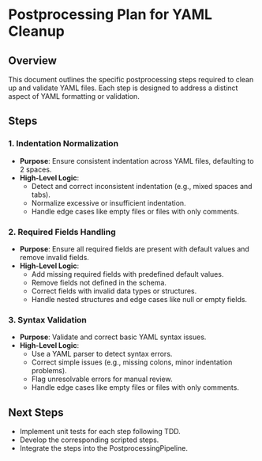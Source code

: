 # Postprocessing Plan for YAML Cleanup

## Overview
This document outlines the specific postprocessing steps required to clean up and validate YAML files. Each step is designed to address a distinct aspect of YAML formatting or validation.

## Steps

### 1. Indentation Normalization
- **Purpose**: Ensure consistent indentation across YAML files, defaulting to 2 spaces.
- **High-Level Logic**:
  - Detect and correct inconsistent indentation (e.g., mixed spaces and tabs).
  - Normalize excessive or insufficient indentation.
  - Handle edge cases like empty files or files with only comments.

### 2. Required Fields Handling
- **Purpose**: Ensure all required fields are present with default values and remove invalid fields.
- **High-Level Logic**:
  - Add missing required fields with predefined default values.
  - Remove fields not defined in the schema.
  - Correct fields with invalid data types or structures.
  - Handle nested structures and edge cases like null or empty fields.

### 3. Syntax Validation
- **Purpose**: Validate and correct basic YAML syntax issues.
- **High-Level Logic**:
  - Use a YAML parser to detect syntax errors.
  - Correct simple issues (e.g., missing colons, minor indentation problems).
  - Flag unresolvable errors for manual review.
  - Handle edge cases like empty files or files with only comments.

## Next Steps
- Implement unit tests for each step following TDD.
- Develop the corresponding scripted steps.
- Integrate the steps into the PostprocessingPipeline.
